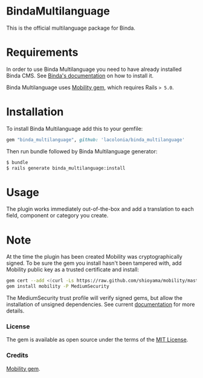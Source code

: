 # BindaMultilanguage
This is the official multilanguage package for Binda.

# Requirements
In order to use Binda Multilanguage you need to have already installed Binda CMS. See [Binda's documentation](http://www.rubydoc.info/gems/binda) on how to install it.

Binda Multilanguage uses [Mobility gem](https://github.com/shioyama/mobility), which requires Rails `> 5.0`.

# Installation
To install Binda Multilanguage add this to your gemfile:

```ruby
gem "binda_multilanguage", github: 'lacolonia/binda_multilanguage'

```
Then run bundle followed by Binda Multilanguage generator:

```bash
$ bundle
$ rails generate binda_multilanguage:install
```

# Usage
The plugin works immediately out-of-the-box and add a translation to each field, component or category you create.

# Note

At the time the plugin has been created  Mobility was cryptographically signed. To be sure the gem you install hasn't been tampered with, add Mobility public key as a trusted certificate and install:

```bash
gem cert --add <(curl -Ls https://raw.github.com/shioyama/mobility/master/certs/shioyama.pem)
gem install mobility -P MediumSecurity
```

The MediumSecurity trust profile will verify signed gems, but allow the installation of unsigned dependencies. See current [documentation](https://github.com/shioyama/mobility#installation) for more details.

### License
The gem is available as open source under the terms of the [MIT License](http://opensource.org/licenses/MIT).

### Credits
[Mobility gem](https://github.com/shioyama/mobility).